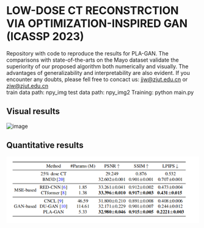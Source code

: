 # LOW-DOSE CT RECONSTRCTION VIA OPTIMIZATION-INSPIRED GAN (ICASSP 2023)
Repository with code to reproduce the results for PLA-GAN. The comparisons with state-of-the-arts on the Mayo dataset validate the superiority of our proposed algorithm both numerically and visually. The advantages of generalizability and interpretability are also evident. If you encounter any doubts, please fell free to concact us: jjw@zjut.edu.cn or zjw@zjut.edu.cn  
train data path: npy_img
test data path: npy_img2
Training: python main.py

## **Visual results**
![image](https://github.com/ZhengJianwei2/PLA-GAN/blob/main/image/comparsion2.png)  
## **Quantitative results**
<img src="https://github.com/ZhengJianwei2/PLA-GAN/blob/main/image/numerical.jpg" width="1000px">
